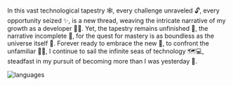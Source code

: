 In this vast technological tapestry 🕸️, every challenge unraveled 🔓, every opportunity seized ✨, is a new thread, weaving the intricate narrative of my growth as a developer 👨‍💻. Yet, the tapestry remains unfinished 🚧, the narrative incomplete 📖, for the quest for mastery is as boundless as the universe itself 🌌. Forever ready to embrace the new 🌱, to confront the unfamiliar 🕵️‍♂️, I continue to sail the infinite seas of technology 🗺️💻, steadfast in my pursuit of becoming more than I was yesterday 🚀.

![languages](https://github-readme-stats.vercel.app/api/top-langs/?username=necodeus&theme=light&hide_border=false&include_all_commits=false&count_private=false&layout=compact)
